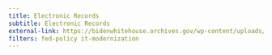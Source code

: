 ```yaml
---
title: Electronic Records
subtitle: Electronic Records
external-link: https://bidenwhitehouse.archives.gov/wp-content/uploads/2022/12/M_23_07-M-Memo-Electronic-Records_final.pdf
filters: fed-policy it-modernization
---
```


